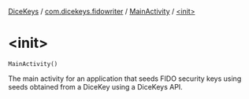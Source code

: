 [DiceKeys](../../index.md) / [com.dicekeys.fidowriter](../index.md) / [MainActivity](index.md) / [&lt;init&gt;](./-init-.md)

# &lt;init&gt;

`MainActivity()`

The main activity for an application that seeds FIDO security keys using
seeds obtained from a DiceKey using a DiceKeys API.

